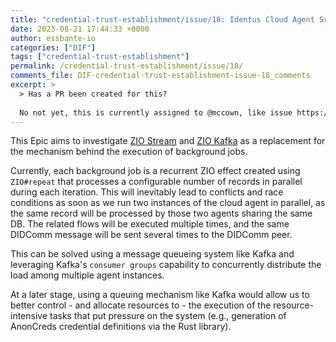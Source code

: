 ```yaml
---
title: "credential-trust-establishment/issue/18: Identus Cloud Agent Scalability - Background Jobs"
date: 2023-08-21 17:44:33 +0000
author: essbante-io
categories: ["DIF"]
tags: ["credential-trust-establishment"]
permalink: /credential-trust-establishment/issue/18/
comments_file: DIF-credential-trust-establishment-issue-18_comments
excerpt: >
  > Has a PR been created for this?    No not yet, this is currently assigned to @mccown, like issue https://github.com/w3c/did-resolution/issues/17
---
```

This Epic aims to investigate [ZIO Stream](https://zio.dev/reference/stream/) and [ZIO Kafka](https://github.com/zio/zio-kafka) as a replacement for the mechanism behind the execution of background jobs.

Currently, each background job is a recurrent ZIO effect created using `ZIO#repeat` that processes a configurable number of records in parallel during each iteration. This will inevitably lead to conflicts and race conditions as soon as we run two instances of the cloud agent in parallel, as the same record will be processed by those two agents sharing the same DB. The related flows will be executed multiple times, and the same DIDComm message will be sent several times to the DIDComm peer.

This can be solved using a message queueing system like Kafka and leveraging Kafka's `consumer groups` capability to concurrently distribute the load among multiple agent instances.

At a later stage, using a queuing mechanism like Kafka would allow us to better control - and allocate resources to - the execution of the resource-intensive tasks that put pressure on the system (e.g., generation of AnonCreds credential definitions via the Rust library).